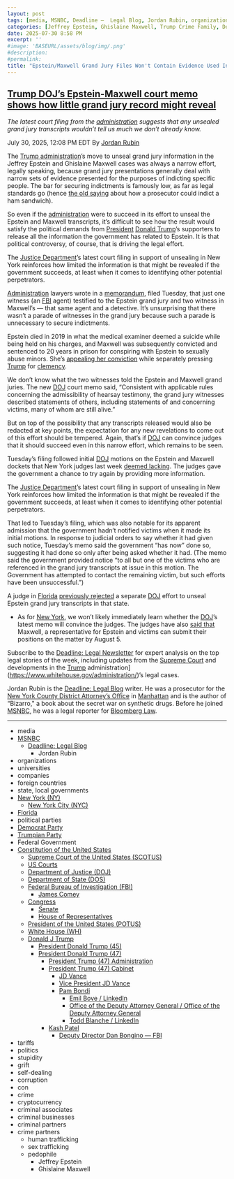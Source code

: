 ```yaml
---
layout: post
tags: [media, MSNBC, Deadline –  Legal Blog, Jordan Rubin, organizations, universities, companies, foreign countries, state local governments, New York (NY), New York City (NYC), Florida, political parties, Democrat Party, Trumpian Party, Federal Government, Constitution of the United States, Supreme Court of the United States (SCOTUS), US Courts, Department of Justice (DOJ), Department of State (DOS), Federal Bureau of Investigation (FBI), James Comey, Congress, Senate, House of Representatives, President of the United States (POTUS), White House (WH), Donald J Trump, President Donald Trump (45), President Donald Trump (47), President Trump (47) Administration, President Trump (47) Cabinet, JD Vance, Vice President JD Vance, Pam Bondi, Emil Bove / LinkedIn, Office of the Deputy Attorney General / Office of the Deputy Attorney General, Todd Blanche / LinkedIn, Kash Patel, Deputy Director Dan Bongino — FBI, tariffs, politics, stupidity, grift, self-dealing, corruption, con, crime, cryptocurrency, criminal associates, criminal businesses, criminal partners, crime partners, human trafficking, sex trafficking, pedophile, Jeffrey Epstein, Ghislaine Maxwell]
categories: [Jeffrey Epstein, Ghislaine Maxwell, Trump Crime Family, Donald Trump]
date: 2025-07-30 8:58 PM
excerpt: ''
#image: 'BASEURL/assets/blog/img/.png'
#description:
#permalink:
title: "Epstein/Maxwell Grand Jury Files Won't Contain Evidence Used In Trials"
---
```



## [Trump DOJ’s Epstein-Maxwell court memo shows how little grand jury record might reveal](https://www.msnbc.com/deadline-white-house/deadline-legal-blog/ghislaine-maxwell-jeffery-epstein-grand-jury-transcripts-rcna221911)

*The latest court filing from the [administration](https://www.whitehouse.gov/administration/) suggests that any unsealed grand jury transcripts wouldn’t tell us much we don’t already know.*

July 30, 2025, 12:08 PM EDT
By [Jordan Rubin](https://www.msnbc.com/author/jordan-rubin-ncpn1301611)

The [Trump administration](https://www.msnbc.com/deadline-white-house/deadline-legal-blog/alina-habba-us-attorney-julien-giraud-lawsuit-rcna221696)’s move to unseal grand jury information in the Jeffrey Epstein and Ghislaine Maxwell cases was always a narrow effort, legally speaking, because grand jury presentations generally deal with narrow sets of evidence presented for the purposes of indicting specific people. The bar for securing indictments is famously low, as far as legal standards go (hence [the old saying](https://www.msnbc.com/deadline-white-house/deadline-legal-blog/fake-electors-arizona-due-process-rcna207960) about how a prosecutor could indict a ham sandwich).

So even if the [administration](https://www.whitehouse.gov/administration/) were to succeed in its effort to unseal the Epstein and Maxwell transcripts, it’s difficult to see how the result would satisfy the political demands from [President](https://www.whitehouse.gov/) [Donald Trump](https://www.donaldjtrump.com/)’s supporters to release all the information the government has related to Epstein. It is that political controversy, of course, that is driving the legal effort.

The [Justice Department](https://www.justice.gov/)’s latest court filing in support of unsealing in New York reinforces how limited the information is that might be revealed if the government succeeds, at least when it comes to identifying other potential perpetrators.

[Administration](https://www.whitehouse.gov/administration/) lawyers wrote in a [memorandum](https://storage.courtlistener.com/recap/gov.uscourts.nysd.539612/gov.uscourts.nysd.539612.796.0.pdf), filed Tuesday, that just one witness (an [FBI](https://www.fbi.gov/) agent) testified to the Epstein grand jury and two witness in Maxwell’s — that same agent and a detective. It’s unsurprising that there wasn’t a parade of witnesses in the grand jury because such a parade is unnecessary to secure indictments.

Epstein died in 2019 in what the medical examiner deemed a suicide while being held on his charges, and Maxwell was subsequently convicted and sentenced to 20 years in prison for conspiring with Epstein to sexually abuse minors. She’s [appealing her conviction](https://www.msnbc.com/deadline-white-house/deadline-legal-blog/ghislaine-maxwell-supreme-court-appeal-brief-epstein-trump-rcna221567) while separately pressing [Trump](https://www.donaldjtrump.com/) for [clemency](https://www.msnbc.com/deadline-white-house/deadline-legal-blog/ghislaine-maxwell-pardon-congress-testimony-rcna221803).

We don’t know what the two witnesses told the Epstein and Maxwell grand juries. The new [DOJ](https://www.justice.gov/) court memo said, “Consistent with applicable rules concerning the admissibility of hearsay testimony, the grand jury witnesses described statements of others, including statements of and concerning victims, many of whom are still alive.”

But on top of the possibility that any transcripts released would also be redacted at key points, the expectation for any new revelations to come out of this effort should be tempered. Again, that’s if [DOJ](https://www.justice.gov/) can convince judges that it should succeed even in this narrow effort, which remains to be seen.

Tuesday’s filing followed initial [DOJ](https://www.justice.gov/) motions on the Epstein and Maxwell dockets that New York judges last week [deemed lacking](https://www.msnbc.com/deadline-white-house/deadline-legal-blog/epstein-grand-jury-transcripts-maxwell-trump-motions-judges-rcna220298). The judges gave the government a chance to try again by providing more information.

The [Justice Department](https://www.justice.gov/)’s latest court filing in support of unsealing in New York reinforces how limited the information is that might be revealed if the government succeeds, at least when it comes to identifying other potential perpetrators.

That led to Tuesday’s filing, which was also notable for its apparent admission that the government hadn’t notified victims when it made its initial motions. In response to judicial orders to say whether it had given such notice, Tuesday’s memo said the government “has now” done so, suggesting it had done so only after being asked whether it had. (The memo said the government provided notice “to all but one of the victims who are referenced in the grand jury transcripts at issue in this motion. The Government has attempted to contact the remaining victim, but such efforts have been unsuccessful.”)

A judge in [Florida](https://www.myflorida.gov/) [previously rejected](https://www.msnbc.com/deadline-white-house/deadline-legal-blog/jeffrey-epstein-grand-jury-transcripts-florida-rcna220605) a separate [DOJ](https://www.justice.gov/) effort to unseal Epstein grand jury transcripts in that state.

- As for [New York](https://www.ny.gov/), we won’t likely immediately learn whether the [DOJ](https://www.justice.gov/)’s latest memo will convince the judges. The judges have also [said that](https://storage.courtlistener.com/recap/gov.uscourts.nysd.539612/gov.uscourts.nysd.539612.789.0_2.pdf) Maxwell, a representative for Epstein and victims can submit their positions on the matter by August 5.

Subscribe to the [Deadline: Legal Newsletter](https://link.msnbc.com/join/5ck/msnbc-deadlinelegal-signup-inline) for expert analysis on the top legal stories of the week, including updates from the [Supreme Court](https://www.supremecourt.gov/) and developments in the [Trump](https://www.donaldjtrump.com/) administration](https://www.whitehouse.gov/administration/)’s legal cases.

Jordan Rubin is the [Deadline: Legal Blog](https://www.msnbc.com/deadline-white-house) writer. He was a prosecutor for the [New York County District Attorney’s Office](https://manhattanda.org/) in [Manhattan](https://manhattanda.org/) and is the author of “Bizarro," a book about the secret war on synthetic drugs. Before he joined [MSNBC](https://www.msnbc.com/), he was a legal reporter for [Bloomberg Law](https://pro.bloomberglaw.com/).

----
- media
- [MSNBC](https://www.msnbc.com/)
    - [Deadline: Legal Blog](https://www.msnbc.com/deadline-white-house)
        - Jordan Rubin
- organizations 
- universities
- companies
- foreign countries 
- state, local governments
- [New York (NY)](https://www.ny.gov/)
    - [New York City (NYC)](https://www.nyc.gov/)
- [Florida](https://www.myflorida.gov/)
- political parties 
- [Democrat Party](https://www.democrats.org/)
- [Trumpian Party](https://www.gop.com/)
- Federal Government 
- [Constitution of the United States](https://constitution.congress.gov/)
    - [Supreme Court of the United States (SCOTUS)](https://www.supremecourt.gov/)
    - [US Courts](https://www.uscourts.gov/)
    - [Department of Justice (DOJ)](https://www.justice.gov/)
   - [Department of State (DOS)](https://www.state.gov/)
    - [Federal Bureau of Investigation (FBI)](https://www.fbi.gov/)
        - [James Comey](https://www.fbi.gov/history/directors/james-b-comey)
    - [Congress](https://www.congress.gov/)
        - [Senate](https://www.senate.gov/)
        - [House of Representatives](https://www.house.gov/)
    - [President of the United States (POTUS)](https://www.whitehouse.gov/)
    - [White House (WH)](https://www.whitehouse.gov/)
    - [Donald J Trump](https://www.donaldjtrump.com/)
        - [President Donald Trump (45)](https://trumpwhitehouse.archives.gov/)
        - [President Donald Trump (47)](https://www.whitehouse.gov/administration/donald-j-trump/)
            - [President Trump (47) Administration](https://www.whitehouse.gov/administration/)
            - [President Trump (47) Cabinet](https://www.whitehouse.gov/administration/the-cabinet/)
                - [JD Vance](https://www.linkedin.com/in/jd-vance-770a9047/)
                - [Vice President JD Vance](https://www.whitehouse.gov/administration/jd-vance/)
                - [Pam Bondi](https://www.justice.gov/ag/staff-profile/meet-attorney-general)
                    - [Emil Bove / LinkedIn](https://www.linkedin.com/in/emil-bove-0113347/)
                    - [Office of the Deputy Attorney General / Office of the Deputy Attorney General](https://www.justice.gov/dag)
                    - [Todd Blanche / LinkedIn](https://www.linkedin.com/in/toddblanche/)
            - [Kash Patel](https://www.fbi.gov/about/leadership-and-structure/director-patel)
                - [Deputy Director Dan Bongino — FBI](https://www.fbi.gov/about/leadership-and-structure/deputy-director-dan-bongino)
- tariffs
- politics
- stupidity
- grift
- self-dealing
- corruption
- con
- crime
- cryptocurrency 
- criminal associates
- criminal businesses
- criminal partners
- crime partners
    - human trafficking 
    - sex trafficking 
    - pedophile 
        - Jeffrey Epstein 
        - Ghislaine Maxwell
